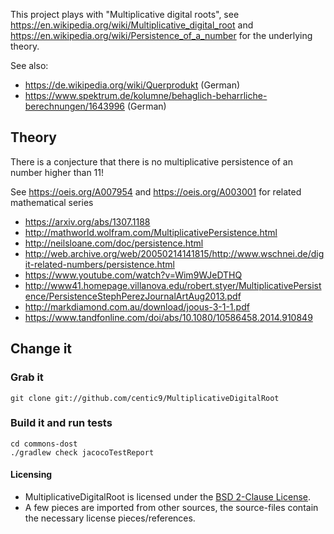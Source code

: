 This project plays with "Multiplicative digital roots", see https://en.wikipedia.org/wiki/Multiplicative_digital_root and 
https://en.wikipedia.org/wiki/Persistence_of_a_number for the underlying theory.

See also:
* https://de.wikipedia.org/wiki/Querprodukt (German)
* https://www.spektrum.de/kolumne/behaglich-beharrliche-berechnungen/1643996 (German)

## Theory

There is a conjecture that there is no multiplicative persistence of an number higher than 11!

See https://oeis.org/A007954 and https://oeis.org/A003001 for related mathematical series

* https://arxiv.org/abs/1307.1188
* http://mathworld.wolfram.com/MultiplicativePersistence.html
* http://neilsloane.com/doc/persistence.html
* http://web.archive.org/web/20050214141815/http://www.wschnei.de/digit-related-numbers/persistence.html
* https://www.youtube.com/watch?v=Wim9WJeDTHQ
* http://www41.homepage.villanova.edu/robert.styer/MultiplicativePersistence/PersistenceStephPerezJournalArtAug2013.pdf
* http://markdiamond.com.au/download/joous-3-1-1.pdf
* https://www.tandfonline.com/doi/abs/10.1080/10586458.2014.910849

## Change it

### Grab it

    git clone git://github.com/centic9/MultiplicativeDigitalRoot

### Build it and run tests

	cd commons-dost
	./gradlew check jacocoTestReport

#### Licensing
* MultiplicativeDigitalRoot is licensed under the [BSD 2-Clause License].
* A few pieces are imported from other sources, the source-files contain the necessary license pieces/references.

[BSD 2-Clause License]: http://www.opensource.org/licenses/bsd-license.php
